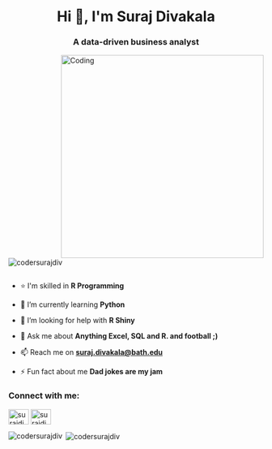 <h1 align="center">Hi 👋, I'm Suraj Divakala</h1>
<h3 align="center">A data-driven business analyst</h3>
<img align= "right" alt="Coding" width= "400" src= "https://www.lambdatest.com/resources/images/news24.gif">

<p align="left"> <img src="https://komarev.com/ghpvc/?username=codersurajdiv&label=Profile%20views&color=0e75b6&style=flat" alt="codersurajdiv" /> </p>

<p align="left"> <a href="https://twitter.com/" target="blank"><img src="https://img.shields.io/twitter/follow/?logo=twitter&style=for-the-badge" alt="" /></a> </p>

- ⭐️ I'm skilled in **R Programming**

- 🌱 I’m currently learning **Python**

- 🤝 I’m looking for help with **R Shiny**

- 💬 Ask me about **Anything Excel, SQL and R. and football ;)**

- 📫 Reach me on **suraj.divakala@bath.edu**

- ⚡ Fun fact about me **Dad jokes are my jam**

<h3 align="left">Connect with me:</h3>
<p align="left">
<a href="https://linkedin.com/in/surajdivakala" target="blank"><img align="center" src="https://raw.githubusercontent.com/rahuldkjain/github-profile-readme-generator/master/src/images/icons/Social/linked-in-alt.svg" alt="surajdivakala" height="30" width="40" /></a>
<a href="https://instagram.com/surajdivakala" target="blank"><img align="center" src="https://raw.githubusercontent.com/rahuldkjain/github-profile-readme-generator/master/src/images/icons/Social/instagram.svg" alt="surajdivakala" height="30" width="40" /></a>
</p>

<p><img align="left" src="https://github-readme-stats.vercel.app/api/top-langs?username=codersurajdiv&show_icons=true&locale=en&layout=compact" alt="codersurajdiv" /></p>

<p>&nbsp;<img align="center" src="https://github-readme-stats.vercel.app/api?username=codersurajdiv&show_icons=true&locale=en" alt="codersurajdiv" /></p>
